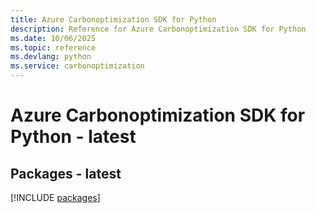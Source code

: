 ```yaml
---
title: Azure Carbonoptimization SDK for Python
description: Reference for Azure Carbonoptimization SDK for Python
ms.date: 10/06/2025
ms.topic: reference
ms.devlang: python
ms.service: carbonoptimization
---
```

# Azure Carbonoptimization SDK for Python - latest
## Packages - latest
[!INCLUDE [packages](carbonoptimization-index.md)]